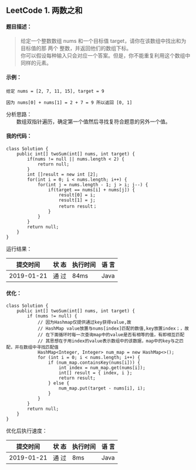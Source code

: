 ## LeetCode 1. 两数之和
  
#### 题目描述：  
> 给定一个整数数组 nums 和一个目标值 target，请你在该数组中找出和为目标值的那 两个 整数，并返回他们的数组下标。  
>你可以假设每种输入只会对应一个答案。但是，你不能重复利用这个数组中同样的元素。  
 
#### 示例：  

    给定 nums = [2, 7, 11, 15], target = 9

    因为 nums[0] + nums[1] = 2 + 7 = 9 所以返回 [0, 1]  
  
分析思路：  
　　数组双指针遍历，确定第一个值然后寻找复符合题意的另外一个值。   
  
#### 我的代码：  

    class Solution {
        public int[] twoSum(int[] nums, int target) {
            if(nums != null || nums.length < 2) {
                return null;
            }
            int []result = new int [2];
            for(int i = 0; i < nums.length; i++) {
                for(int j = nums.length - 1; j > i; j--) {
                    if(target == nums[i] + nums[j]) {
                        result[0] = i;
                        result[1] = j;
                        return result；
                    }
                }
            }
            return null;
        }  
    }  
  
运行结果：  

  |    提交时间  | 状 态 |  执行时间 | 语 言 |
| ----------   | ---   | -------   | ----  |
| 2019-01-21   |通 过  |   84ms    | Java  |
  
#### 优化：  
    class Solution {
        public int[] twoSum(int[] nums, int target) {
            if (nums != null) {  
                // 因为Hashmap仅提供通过key获得value,故  
                // HashMap value放置与nums[index]匹配的数值,key放置index；，故  
                // 在下面循环时每一次查询map中的value是否有相等的值，有即相互匹配  
                // 其思想在于用index的value表示数组中的该数据，map中的key与之匹配，并在数组中寻找匹配值  
                HashMap<Integer, Integer> num_map = new HashMap<>();  
                for (int i = 0; i < nums.length; i++) {  
                    if (num_map.containsKey(nums[i])) {  
                        int index = num_map.get(nums[i]);  
                        int[] result = { index, i };  
                        return result;  
                    } else {  
                        num_map.put(target - nums[i], i);  
                    }  
                }  
            }  
            return null;
        }
    }  
    
  
优化后执行速度：  
    
|    提交时间  | 状 态 |  执行时间 | 语 言 |
| ----------   | ---   | -------   | ----  |
| 2019-01-21   | 通 过 |   8ms     | Java  |

